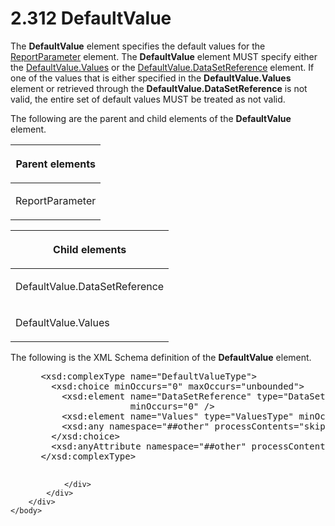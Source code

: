 <html dir="LTR" xmlns:mshelp="http://msdn.microsoft.com/mshelp" xmlns:ddue="http://ddue.schemas.microsoft.com/authoring/2003/5" xmlns:xlink="http://www.w3.org/1999/xlink" xmlns:tool="http://www.microsoft.com/tooltip">
    <head>
        <meta http-equiv="Content-Type" content="text/html; CHARSET=utf-8"></meta>
        <meta name="save" content="history"></meta>
        <title>2.312 DefaultValue</title>
        <xml>
            <mshelp:toctitle title="2.312 DefaultValue"></mshelp:toctitle>
            <mshelp:rltitle title="[MS-RDL]: DefaultValue"></mshelp:rltitle>
            <mshelp:keyword index="A" term="c3ccf500-98a5-438c-8e4f-fc5cc4b8d508"></mshelp:keyword>
            <mshelp:attr name="DCSext.ContentType" value="open specification"></mshelp:attr>
            <mshelp:attr name="AssetID" value="c3ccf500-98a5-438c-8e4f-fc5cc4b8d508"></mshelp:attr>
            <mshelp:attr name="TopicType" value="kbRef"></mshelp:attr>
            <mshelp:attr name="DCSext.Title" value="[MS-RDL]: DefaultValue" />
        </xml>
    </head>
    <body>
        <div id="header">
            <h1 class="heading">2.312 DefaultValue</h1>
        </div>
        <div id="mainSection">
            <div id="mainBody">
                <div id="allHistory" class="saveHistory"></div>
                <div id="sectionSection0" class="section" name="collapseableSection">
                    

<p>The <b>DefaultValue</b> element specifies the default values
for the <a href="7c3f4c83-9172-48db-94c1-693295c5d623.htm">ReportParameter</a>
element. The <b>DefaultValue</b> element MUST specify either the <a href="4c69a8c1-f774-447a-8daf-eda53988089d.htm">DefaultValue.Values</a> or the
<a href="0755092e-7552-4160-a554-c5ba3815188a.htm">DefaultValue.DataSetReference</a>
element. If one of the values that is either specified in the <b>DefaultValue.Values</b>
element or retrieved through the <b>DefaultValue.DataSetReference</b> is not
valid, the entire set of default values MUST be treated as not valid.</p>

<p>The following are the parent and child elements of the <b>DefaultValue</b>
element.</p>

<table>
 <thead>
  <tr>
   <th>
   <p>Parent elements</p>
   </th>
  </tr>
 </thead>
 <tr>
  <td>
  <p>ReportParameter</p>
  </td>
 </tr>
</table>

<p> </p>

<table>
 <thead>
  <tr>
   <th>
   <p>Child elements</p>
   </th>
  </tr>
 </thead>
 <tr>
  <td>
  <p>DefaultValue.DataSetReference</p>
  </td>
 </tr>
 <tr>
  <td>
  <p>DefaultValue.Values</p>
  </td>
 </tr>
</table>

<p>The following is the XML Schema definition of the <b>DefaultValue</b>
element.</p>

<dl>
<dd>
<div><pre> &lt;xsd:complexType name=&quot;DefaultValueType&quot;&gt;
   &lt;xsd:choice minOccurs=&quot;0&quot; maxOccurs=&quot;unbounded&quot;&gt;
     &lt;xsd:element name=&quot;DataSetReference&quot; type=&quot;DataSetReferenceType&quot; 
                  minOccurs=&quot;0&quot; /&gt;
     &lt;xsd:element name=&quot;Values&quot; type=&quot;ValuesType&quot; minOccurs=&quot;0&quot; /&gt;
     &lt;xsd:any namespace=&quot;##other&quot; processContents=&quot;skip&quot; /&gt;
   &lt;/xsd:choice&gt;
   &lt;xsd:anyAttribute namespace=&quot;##other&quot; processContents=&quot;skip&quot; /&gt;
 &lt;/xsd:complexType&gt;
  
</pre></div>
</dd></dl>


                </div>
            </div>
        </div>
    </body>
</html>